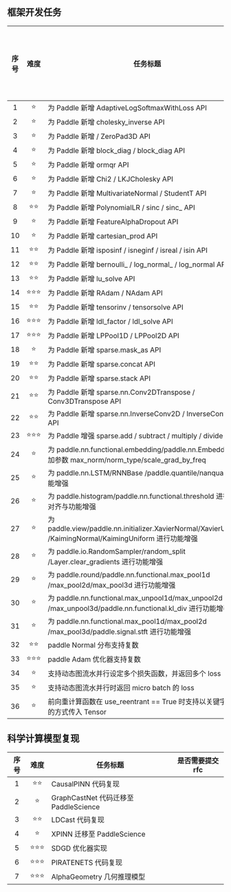 ## 框架开发任务

| 序号 |  难度  | 任务标题                                                                                                   | 是否需要提交 rfc |
| :--: | :----: | ---------------------------------------------------------------------------------------------------------- | :--------------: |
|  1   |   ⭐   | 为 Paddle 新增 AdaptiveLogSoftmaxWithLoss API                                                              |                  |
|  2   |   ⭐   | 为 Paddle 新增 cholesky_inverse API                                                                        |                  |
|  3   |   ⭐   | 为 Paddle 新增 / ZeroPad3D API                                                                             |                  |
|  4   |   ⭐   | 为 Paddle 新增 block_diag / block_diag API                                                                 |                  |
|  5   |   ⭐   | 为 Paddle 新增 ormqr API                                                                                   |                  |
|  6   |   ⭐   | 为 Paddle 新增 Chi2 / LKJCholesky API                                                                      |                  |
|  7   |   ⭐   | 为 Paddle 新增 MultivariateNormal / StudentT API                                                           |                  |
|  8   |  ⭐⭐  | 为 Paddle 新增 PolynomialLR / sinc / sinc\_ API                                                            |                  |
|  9   |   ⭐   | 为 Paddle 新增 FeatureAlphaDropout API                                                                     |                  |
|  10  |   ⭐   | 为 Paddle 新增 cartesian_prod API                                                                          |                  |
|  11  |  ⭐⭐  | 为 Paddle 新增 isposinf / isneginf / isreal / isin API                                                     |                  |
|  12  |  ⭐⭐  | 为 Paddle 新增 bernoulli\_ / log_normal\_ / log_normal API                                                 |                  |
|  13  |  ⭐⭐  | 为 Paddle 新增 lu_solve API                                                                                |                  |
|  14  | ⭐⭐⭐ | 为 Paddle 新增 RAdam / NAdam API                                                                           |                  |
|  15  |  ⭐⭐  | 为 Paddle 新增 tensorinv / tensorsolve API                                                                 |                  |
|  16  | ⭐⭐⭐ | 为 Paddle 新增 ldl_factor / ldl_solve API                                                                  |                  |
|  17  | ⭐⭐⭐ | 为 Paddle 新增 LPPool1D / LPPool2D API                                                                     |                  |
|  18  |   ⭐   | 为 Paddle 新增 sparse.mask_as API                                                                          |                  |
|  19  |  ⭐⭐  | 为 Paddle 新增 sparse.concat API                                                                           |                  |
|  20  |  ⭐⭐  | 为 Paddle 新增 sparse.stack API                                                                            |                  |
|  21  |  ⭐⭐  | 为 Paddle 新增 sparse.nn.Conv2DTranspose / Conv3DTranspose API                                             |                  |
|  22  |  ⭐⭐  | 为 Paddle 新增 sparse.nn.InverseConv2D / InverseConv3D API                                                 |                  |
|  23  | ⭐⭐⭐ | 为 Paddle 增强 sparse.add / subtract / multiply / divide API                                               |                  |
|  24  |   ⭐   | 为 paddle.nn.functional.embedding/paddle.nn.Embedding 增加参数 max_norm/norm_type/scale_grad_by_freq       |                  |
|  25  |   ⭐   | 为 paddle.nn.LSTM/RNNBase /paddle.quantile/nanquantile 功能增强                                            |                  |
|  26  |   ⭐   | 为 paddle.histogram/paddle.nn.functional.threshold 进行功能对齐与功能增强                                  |                  |
|  27  |   ⭐   | 为 paddle.view/paddle.nn.initializer.XavierNormal/XavierUniform /KaimingNormal/KaimingUniform 进行功能增强 |                  |
|  28  |   ⭐   | 为 paddle.io.RandomSampler/random_split /Layer.clear_gradients 进行功能增强                                |                  |
|  29  |   ⭐   | 为 paddle.round/paddle.nn.functional.max_pool1d /max_pool2d/max_pool3d 进行功能增强                        |                  |
|  30  |   ⭐   | 为 paddle.nn.functional.max_unpool1d/max_unpool2d /max_unpool3d/paddle.nn.functional.kl_div 进行功能增强   |                  |
|  31  |   ⭐   | 为 paddle.nn.functional.max_pool1d/max_pool2d /max_pool3d/paddle.signal.stft 进行功能增强                  |                  |
|  32  |  ⭐⭐  | paddle Normal 分布支持复数                                                                                 |                  |
|  33  | ⭐⭐⭐ | paddle Adam 优化器支持复数                                                                                 |                  |
|  34  |   ⭐   | 支持动态图流水并行设定多个损失函数，并返回多个 loss                                                        |                  |
|  35  |   ⭐   | 支持动态图流水并行时返回 micro batch 的 loss                                                               |                  |
|  36  |   ⭐   | 前向重计算函数在 use_reentrant == True 时支持以关键字参数的方式传入 Tensor                                 |                  |

## 科学计算模型复现

| 序号 |    难度     | 任务标题                              | 是否需要提交 rfc |
| :--: | :---------: | ------------------------------------- | :--------------: |
|  1   |   ⭐️⭐️️   | CausalPINN 代码复现                   |                  |
|  2   |     ⭐️     | GraphCastNet 代码迁移至 PaddleScience |                  |
|  3   |   ⭐️⭐️️   | LDCast 代码复现                       |                  |
|  4   |    ⭐️️     | XPINN 迁移至 PaddleScience            |                  |
|  5   | ⭐️⭐️️⭐️️ | SDGD 优化器实现                       |                  |
|  6   | ⭐️⭐️️⭐️️ | PIRATENETS 代码复现                   |                  |
|  7   |  ⭐️⭐️⭐️  | AlphaGeometry 几何推理模型            |                  |

